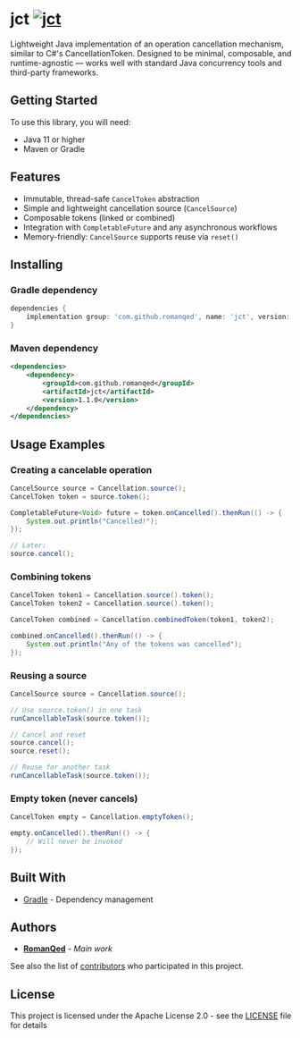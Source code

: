 # jct [![jct](https://img.shields.io/maven-central/v/com.github.romanqed/jct?strategy=releaseProperty&style=for-the-badge&label=jct&color=blue)](https://repo1.maven.org/maven2/com/github/romanqed/jct)

Lightweight Java implementation of an operation cancellation mechanism, similar to C#'s CancellationToken.
Designed to be minimal, composable, and runtime-agnostic — works well with standard Java concurrency tools and third-party frameworks.

## Getting Started

To use this library, you will need:

* Java 11 or higher
* Maven or Gradle

## Features

* Immutable, thread-safe `CancelToken` abstraction
* Simple and lightweight cancellation source (`CancelSource`)
* Composable tokens (linked or combined)
* Integration with `CompletableFuture` and any asynchronous workflows
* Memory-friendly: `CancelSource` supports reuse via `reset()`

## Installing

### Gradle dependency

```groovy
dependencies {
    implementation group: 'com.github.romanqed', name: 'jct', version: '1.1.0'
}
```

### Maven dependency

```xml
<dependencies>
    <dependency>
        <groupId>com.github.romanqed</groupId>
        <artifactId>jct</artifactId>
        <version>1.1.0</version>
    </dependency>
</dependencies>
```

## Usage Examples

### Creating a cancelable operation

```java
CancelSource source = Cancellation.source();
CancelToken token = source.token();

CompletableFuture<Void> future = token.onCancelled().thenRun(() -> {
    System.out.println("Cancelled!");
});

// Later:
source.cancel();
```

### Combining tokens

```java
CancelToken token1 = Cancellation.source().token();
CancelToken token2 = Cancellation.source().token();

CancelToken combined = Cancellation.combinedToken(token1, token2);

combined.onCancelled().thenRun(() -> {
    System.out.println("Any of the tokens was cancelled");
});
```

### Reusing a source

```java
CancelSource source = Cancellation.source();

// Use source.token() in one task
runCancellableTask(source.token());

// Cancel and reset
source.cancel();
source.reset();

// Reuse for another task
runCancellableTask(source.token());
```

### Empty token (never cancels)

```java
CancelToken empty = Cancellation.emptyToken();

empty.onCancelled().thenRun(() -> {
    // Will never be invoked
});
```

## Built With

* [Gradle](https://gradle.org) - Dependency management

## Authors

* **[RomanQed](https://github.com/RomanQed)** - *Main work*

See also the list of [contributors](https://github.com/RomanQed/jfunc/contributors)
who participated in this project.

## License

This project is licensed under the Apache License 2.0 - see the [LICENSE](LICENSE) file for details
